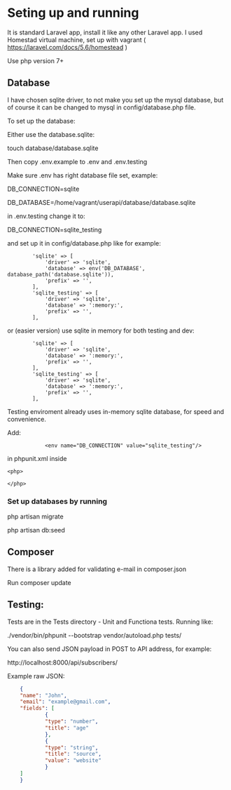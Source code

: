 # Seting up and running

It is standard Laravel app, install it like any other Laravel app. 
I used Homestad virtual machine, set up with vagrant 
( https://laravel.com/docs/5.6/homestead )

Use php version 7+

## Database

I have chosen sqlite driver, to not make you set up the mysql database, 
but of course it can be changed to mysql in config/database.php file.


To set up the database:

Either use the database.sqlite:

touch database/database.sqlite

Then copy .env.example to .env and .env.testing

Make sure .env has right database file set, example:

DB_CONNECTION=sqlite

DB_DATABASE=/home/vagrant/userapi/database/database.sqlite

in .env.testing change it to:

DB_CONNECTION=sqlite_testing

and set up it in config/database.php like for example: 

```
        'sqlite' => [
            'driver' => 'sqlite',
            'database' => env('DB_DATABASE', database_path('database.sqlite')),
            'prefix' => '',
        ],
        'sqlite_testing' => [
            'driver' => 'sqlite',
            'database' => ':memory:',
            'prefix' => '',
        ],
```

or (easier version) use sqlite in memory for both testing and dev:

```
        'sqlite' => [
            'driver' => 'sqlite',
            'database' => ':memory:',
            'prefix' => '',
        ],
        'sqlite_testing' => [
            'driver' => 'sqlite',
            'database' => ':memory:',
            'prefix' => '',
        ],
```

Testing enviroment already uses in-memory sqlite database, for speed and convenience.


Add:
```
            <env name="DB_CONNECTION" value="sqlite_testing"/>
```

in phpunit.xml inside 

```
<php>

</php>
```



### Set up databases by running 

php artisan migrate

php artisan db:seed


## Composer

There is a library added for validating e-mail in composer.json

Run composer update


## Testing:

Tests are in the Tests directory - Unit and Functiona tests.
Running like:

./vendor/bin/phpunit --bootstrap vendor/autoload.php tests/

You can also send JSON payload in POST to API address, for example:

http://localhost:8000/api/subscribers/


Example raw JSON:

```json
    {
    "name": "John",
    "email": "example@gmail.com",
    "fields": [
            {
            "type": "number",
            "title": "age"
            },
            {
            "type": "string",
            "title": "source",
            "value": "website"
            }
    ]
    }
```

